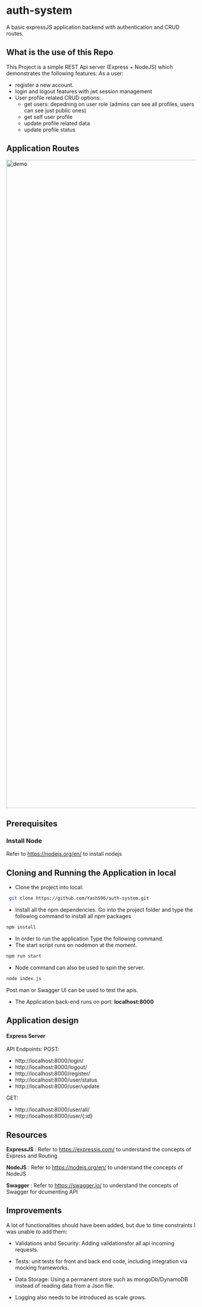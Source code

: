 # auth-system
A basic expressJS application backend with authentication and CRUD routes.

## What is the use of this Repo

This Project is a simple REST Api server (Express + NodeJS) which demonstrates the following features:
As a user:
- register a new account.
- login and logout features with jwt session management
- User profile related CRUD options:
    - get users: depedning on user role (admins can see all profiles, users can see just public ones)
    - get self user profile
    - update profile related data
    - update profile status

## Application Routes
<img width="1726" alt="demo" src="https://github.com/YashS96/auth-system/assets/42023098/16ed37a1-eb1a-4685-a92b-3a9927940acb">

## Prerequisites
### Install Node
Refer to https://nodejs.org/en/ to install nodejs

## Cloning and Running the Application in local

- Clone the project into local:

```bash
 git clone https://github.com/YashS96/auth-system.git
```
- Install all the npm dependencies. Go into the project folder and type the following command to install all npm packages

```bash
npm install
```
- In order to run the application Type the following command.
- The start script runs on nodemon at the moment.
```bash
npm run start
```
- Node command can also be used to spin the server.
```bash
node index.js
```
Post man or Swagger UI can be used to test the apis.

- The Application back-end runs on port: **localhost:8000**

## Application design

#### Express Server

API Endpoints:
POST:
 - http://localhost:8000/login/
 - http://localhost:8000/logout/
 - http://localhost:8000/register/
 - http://localhost:8000/user/status
 - http://localhost:8000/user/update

GET:
 - http://localhost:8000/user/all/
 - http://localhost:8000/user/{:id} 

## Resources

**ExpressJS** : Refer to https://expressjs.com/ to understand the concepts of Express and Routing

**NodeJS** : Refer to https://nodejs.org/en/ to understand the concepts of NodeJS

**Swagger** : Refer to https://swagger.io/ to understand the concepts of Swagger for dcumenting API

## Improvements

A lot of functionalities should have been added, but due to time constraints I was unable to add them:

- Validations anbd Security: Adding validationsfor all api incoming requests.
   
- Tests: unit tests for front and back end code, including integration via mocking frameworks.

- Data Storage: Using a permanent store such as mongoDb/DynamoDB instead of reading data from a Json file.
  
- Logging also needs to be introduced as scale grows.

